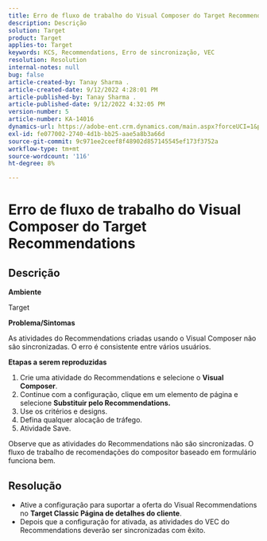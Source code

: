 ```yaml
---
title: Erro de fluxo de trabalho do Visual Composer do Target Recommendations
description: Descrição
solution: Target
product: Target
applies-to: Target
keywords: KCS, Recommendations, Erro de sincronização, VEC
resolution: Resolution
internal-notes: null
bug: false
article-created-by: Tanay Sharma .
article-created-date: 9/12/2022 4:28:01 PM
article-published-by: Tanay Sharma .
article-published-date: 9/12/2022 4:32:05 PM
version-number: 5
article-number: KA-14016
dynamics-url: https://adobe-ent.crm.dynamics.com/main.aspx?forceUCI=1&pagetype=entityrecord&etn=knowledgearticle&id=4bbfbbd8-b732-ed11-9db1-002248086735
exl-id: fe077002-2740-4d1b-bb25-aae5a8b3a66d
source-git-commit: 9c971ee2ceef8f48902d857145545ef173f3752a
workflow-type: tm+mt
source-wordcount: '116'
ht-degree: 8%

---
```


# Erro de fluxo de trabalho do Visual Composer do Target Recommendations

## Descrição


<b>Ambiente</b>

Target



<b>Problema/Sintomas</b>

As atividades do Recommendations criadas usando o Visual Composer não são sincronizadas. O erro é consistente entre vários usuários.

<b>Etapas a serem reproduzidas</b>

1. Crie uma atividade do Recommendations e selecione o <b>Visual Composer</b>.
2. Continue com a configuração, clique em um elemento de página e selecione <b>Substituir pelo Recommendations.</b>
3. Use os critérios e designs.
4. Defina qualquer alocação de tráfego.
5. Atividade Save.




Observe que as atividades do Recommendations não são sincronizadas. O fluxo de trabalho de recomendações do compositor baseado em formulário funciona bem.


## Resolução


- Ative a configuração para suportar a oferta do Visual Recommendations no <b>Target Classic </b> <b>Página de detalhes do cliente</b>.
- Depois que a configuração for ativada, as atividades do VEC do Recommendations deverão ser sincronizadas com êxito.
